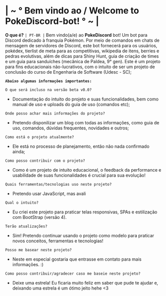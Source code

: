 # | ~ ° Bem vindo ao / Welcome to PokeDiscord-bot! ° ~ |

<b>O que é?</b>
`| PT-BR |` Bem vindo(a/e) ao <b>PokeDiscord</b> bot! Um bot para Discord dedicado à franquia Pokémon. Por meio de comandos em chats de mensagem de servidores de Discord, 
este bot fornecerá para os usuários, pokédex, tierlist de meta para as competitivas, wikipedia de itens, berries e pedras evolutivas,
além de dicas para Shiny Hunt, guia de criação de times e um guia para sanduíches (mecânica de Paldea, 9° gen).
Este é um projeto para fins educacionais não-lucrativos, com o intuito de ser um projeto de conclusão do curso de Engenharia de Software (Udesc - SC);

<b>`Abaixo algumas informações importantes:`</b>

`O que será incluso na versão beta v0.0?`
- Documentação do intuito do projeto e suas funcionalidades, bem como manual de uso e uploads do guia de uso (comandos etc);

`Onde posso achar mais informações do projeto?`
- Pretendo disponilizar um blog com todas as informações, como guia de uso, comandos, dúvidas frequentes, novidades e outros;

`Como está o projeto atualmente?`
- Ele está no processo de planejamento, então não nada confirmado ainda;

`Como posso contribuir com o projeto?`
- Como é um projeto de intuito educacional, o feedback da performance e usabilidade de suas funcionalidades é crucial para sua evolução!

`Quais ferramentas/tecnologias uso neste projeto?`
- Pretendo usar JavaScript, mas avali

`Qual o intuito?`
- Eu criei este projeto para praticar telas responsivas, SPAs e estilização com BootStrap (versão 4).

`Terão atualizações?`
- Sim! Pretendo continuar usando o projeto como modelo para praticar novos conceitos, ferramentas e tecnologias!

`Posso me basear neste projeto?`
- Neste em especial gostaria que entrasse em contato para mais informações. :)

`Como posso contribuir/agradecer caso me baseie neste projeto?`
- Deixe uma estrela! Eu ficaria muito feliz em saber que pude te ajudar e, deixando uma estrela é um ótimo jeito hehe <3

